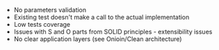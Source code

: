 * No parameters validation
* Existing test doesn't make a call to the actual implementation
* Low tests coverage
* Issues with S and O parts from SOLID principles - extensibility issues
* No clear application layers (see Onioin/Clean architecture)